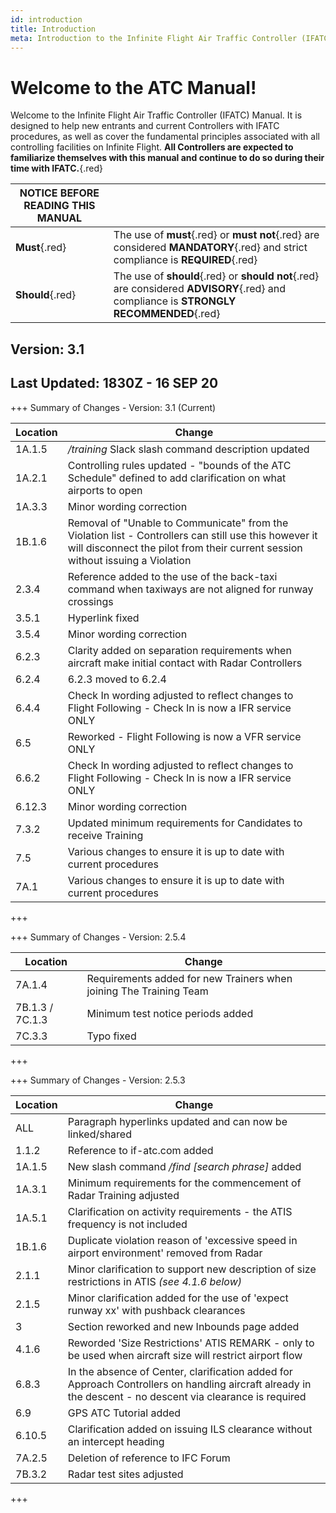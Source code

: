 ```yaml
---
id: introduction
title: Introduction
meta: Introduction to the Infinite Flight Air Traffic Controller (IFATC) Manual.
---
```


# Welcome to the ATC Manual!



Welcome to the Infinite Flight Air Traffic Controller (IFATC) Manual. It is designed to help new entrants and current Controllers with IFATC procedures, as well as cover the fundamental principles associated with all controlling facilities on Infinite Flight. **All Controllers are expected to familiarize themselves with this manual and continue to do so during their time with IFATC.**{.red}



| **NOTICE BEFORE READING THIS MANUAL** |                                          |
| ------------------------------------- | ---------------------------------------- |
| **Must**{.red}                        | The use of **must**{.red} or **must not**{.red} are considered **MANDATORY**{.red} and strict compliance is **REQUIRED**{.red} |
| **Should**{.red}                      | The use of **should**{.red} or **should not**{.red} are considered **ADVISORY**{.red} and compliance is **STRONGLY RECOMMENDED**{.red} |



## Version: 3.1

## Last Updated: 1830Z - 16 SEP 20



+++ Summary of Changes - Version: 3.1 (Current)

| Location | Change                                                       |
| -------- | ------------------------------------------------------------ |
| 1A.1.5   | */training* Slack slash command description updated          |
| 1A.2.1   | Controlling rules updated - "bounds of the ATC Schedule" defined to add clarification on what airports to open |
| 1A.3.3   | Minor wording correction                                     |
| 1B.1.6   | Removal of "Unable to Communicate" from the Violation list - Controllers can still use this however it will disconnect the pilot from their current session without issuing a Violation |
| 2.3.4    | Reference added to the use of the back-taxi command when taxiways are not aligned for runway crossings |
| 3.5.1    | Hyperlink fixed                                              |
| 3.5.4    | Minor wording correction                                     |
| 6.2.3    | Clarity added on separation requirements when aircraft make initial contact with Radar Controllers |
| 6.2.4    | 6.2.3 moved to 6.2.4                                         |
| 6.4.4    | Check In wording adjusted to reflect changes to Flight Following - Check In is now a IFR service ONLY |
| 6.5      | Reworked - Flight Following is now a VFR service ONLY        |
| 6.6.2    | Check In wording adjusted to reflect changes to Flight Following - Check In is now a IFR service ONLY |
| 6.12.3   | Minor wording correction                                     |
| 7.3.2    | Updated minimum requirements for Candidates to receive Training |
| 7.5      | Various changes to ensure it is up to date with current procedures |
| 7A.1     | Various changes to ensure it is up to date with current procedures |

+++



+++ Summary of Changes - Version: 2.5.4

| Location        | Change                                                       |
| --------------- | ------------------------------------------------------------ |
| 7A.1.4          | Requirements added for new Trainers when joining The Training Team |
| 7B.1.3 / 7C.1.3 | Minimum test notice periods added                            |
| 7C.3.3          | Typo fixed                                                   |

+++



+++ Summary of Changes - Version: 2.5.3

| Location | Change                                                       |
| -------- | ------------------------------------------------------------ |
| ALL      | Paragraph hyperlinks updated and can now be linked/shared    |
| 1.1.2    | Reference to if-atc.com added                                |
| 1A.1.5   | New slash command */find [search phrase]* added              |
| 1A.3.1   | Minimum requirements for the commencement of Radar Training adjusted |
| 1A.5.1   | Clarification on activity requirements - the ATIS frequency is not included |
| 1B.1.6   | Duplicate violation reason of 'excessive speed in airport environment' removed from Radar |
| 2.1.1    | Minor clarification to support new description of size restrictions in ATIS *(see 4.1.6 below)* |
| 2.1.5    | Minor clarification added for the use of 'expect runway xx' with pushback clearances |
| 3        | Section reworked and new Inbounds page added                 |
| 4.1.6    | Reworded 'Size Restrictions' ATIS REMARK - only to be used when aircraft size will restrict airport flow |
| 6.8.3    | In the absence of Center, clarification added for Approach Controllers on handling aircraft already in the descent - no descent via clearance is required |
| 6.9      | GPS ATC Tutorial added                                       |
| 6.10.5   | Clarification added on issuing ILS clearance without an intercept heading |
| 7A.2.5   | Deletion of reference to IFC Forum                           |
| 7B.3.2   | Radar test sites adjusted                                    |

+++


